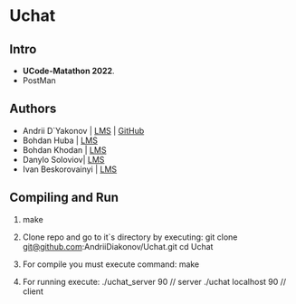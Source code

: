 # Uchat

## Intro
- **UCode-Matathon 2022**.
- PostMan


## Authors
- Andrii D`Yakonov | [LMS](https://lms.ucode.world/users/adyakonov) | [GitHub](https://github.com/AndriiDiakonov)
- Bohdan Huba | [LMS](https://lms.ucode.world/users/bhuba) 
- Bohdan Khodan | [LMS](https://lms.ucode.world/users/bkhodan) 
- Danylo Soloviov| [LMS](https://lms.ucode.world/users/dsoloviov) 
- Ivan Beskorovainyi | [LMS](https://lms.ucode.world/users/ibeskorova) 


## Compiling and Run
1. make
2. Clone repo and go to it`s directory by executing:
    git clone git@github.com:AndriiDiakonov/Uchat.git
    cd Uchat

3. For compile you must execute command:
    make
4. For running execute:
    ./uchat_server 90 // server 
    ./uchat localhost 90 // client
